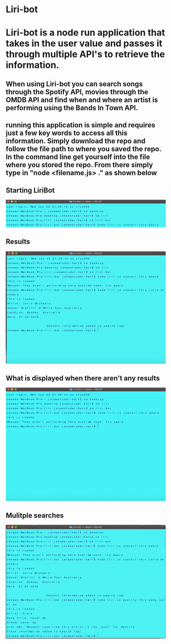 # Liri-bot
# Liri-bot is a node run application that takes in the user value and passes it through multiple API's to retrieve the information.

## When using Liri-bot you can search songs through the Spotify API, movies through the OMDB API and find when and where an artist is performing using the Bands In Town API.

## running this application is simple and requires just a few key words to access all this information. Simply download the repo and follow the file path to where you saved the repo. In the command line get yourself into the file where you stored the repo. From there simply type in "node <filename.js> <command>." as shown below

## Starting LiriBot
![Node Screenshot](./assets/liribot1.jpeg)

## Results
![Spotify Song Search Example](./assets/liribot2.jpeg)

## What is displayed when there aren't any results
![Spotify Song Search Example with no results](./assets/liribot3.jpeg)

## Mulitple searches
![Spotify Song Search Example with multiple results](./assets/liribot4.jpeg)
